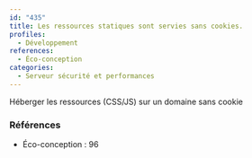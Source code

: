```yaml
---
id: "435"
title: Les ressources statiques sont servies sans cookies.
profiles:
  - Développement
references:
  - Éco-conception
categories:
  - Serveur sécurité et performances
---
```


Héberger les ressources (CSS/JS) sur un domaine sans cookie

### Références

*   Éco-conception : 96
